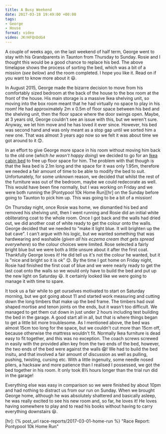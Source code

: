 ```yaml
---
title: A Busy Weekend
date: 2017-03-18 19:49:00 +00:00
tags:
- George
- House
format: video
video: JKrHFQnDdG4
---
```


A couple of weeks ago, on the last weekend of half term, George went to stay with his Grandparents
in Taunton from Thursday to Sunday. Rosie and I thought this would be a good chance to replace his
bed. The above timelapse shows the process of sorting the bed, which was a bit of a mission (_see
below_) and the room completed. I hope you like it. Read on if you want to know more about it
:smiley:.

In August 2015, George made the bizarre decision to move from his comfortably sized bedroom at
the back of the house to the box room at the front of the house. His main storage is a massive Ikea
shelving unit, so moving into the box room meant that he had virtually no space to play in his room!
He had approximately 2m x 0.5m of floor space between his bed and the shelving unit, then the floor
space where the door swings open. Maybe, at 3 years old, George couldn't see an issue with this, but
we weren't sure. Anyway, we let him move and he has loved it ever since. However, his bed was second
hand and was only meant as a stop gap until we sorted him a new one. That was almost 3 years ago now
so we felt it was about time we got around to it :blush:. 

In an effort to give George more space in his room without moving him back to the old one (_which he
wasn't happy doing_) we decided to go for an [Ikea cabin bed][bed] to free up floor space for him.
The problem with that though is that the Ikea bed is 2.1m long and the space for it was only 1.95m,
therefore we needed a fair amount of time to be able to modify the bed to suit. Unfortunately, for
some unknown reason, we decided that whilst the rest of the furniture was out of the bedroom, maybe
we could redecorate as well. This would have been fine normally, but I was working on Friday and we
were both running the [Pontypool 10k Home Run][hr] on the Sunday before going to Taunton to pick him
up. This was going to be a bit of a mission!

On Thursday night, once Rosie was home, we dismantled his bed and removed his shelving unit, then I
went running and Rosie did an initial white obliterating coat to the whole room. Once I got back and
the walls had dried out, we did another coat of white ready to get the colour onto the walls. George
decided that we needed to "make it light blue. It will brighten up the bat cave". I can't argue with
his logic, but we wanted something that was hardwearing and washable (_given all his eczema cream
that gets spread everywhere_) so the colour choices were limited. Rose selected a fairly bright blue
but we were both a little unsure about it after the first coat. Thankfully George loves it! He did
tell us it's not the colour he wanted, but it is "nice and bright so it is ok" :relieved:. By the
time I got home on Friday night, Rosie had finished the first coat of blue and we were nearly ready
to get the last coat onto the walls so we would only have to build the bed and put up the new light
on Saturday :smiley:. It certainly looked like we were going to manage it with time to spare. 

It took us a fair while to get ourselves motivated to start on Saturday morning, but we got going
about 11 and started work measuring and cutting down the long timbers that make up the bed frame.
The timbers had oval shaped mortise and tenon joints on the ends, but it wasn't too difficult. We
managed to get them cut down in just under 2 hours including test building the bed in the garage. A
good start all in all, but that is where things began to get a little bit more troublesome. As I
mentioned above, the bed was almost 15cm too long for the space, but we couldn't cut more than 15cm
off, because otherwise the mattress wouldn't fit. Normally Ikea furniture is dead easy to fit
together, and this was no exception. The coach screws screwed in easily with the provided allen key
from the two ends of the bed, however, the two ends of the bed were against the walls :scream:!
We had to build the bed insitu, and that involved a fair amount of discussion as well as pulling,
pushing, twisting, cursing etc. With a little ingenuity, some needle nosed pliers, a hacksaw and
more patience than I realised I possessed, we got the bed together in his room. It only took
8&frac12; hours longer than the trial run did in the garage!

Everything else was easy in comparison so we were finished by about 10pm and had nothing to distract
us from our run on Sunday. When we brought George home, although he was absolutely shattered and
basically asleep, he was really excited to see his new room and, so far, he loves it! He loves
having somewhere to play and to read his books without having to carry everything downstairs
:smiley:.



[bed]: http://www.ikea.com/gb/en/products/childrens-ikea-products/children-3-7/childrens-beds/kura-reversible-bed-white-pine-art-80253809/ "KURA Reversible bed White/pine 90x200 cm  - IKEA"
[hr]: {% post_url race-reports/2017-03-01-home-run %} "Race Report: Pontypool 10k Home Run"
